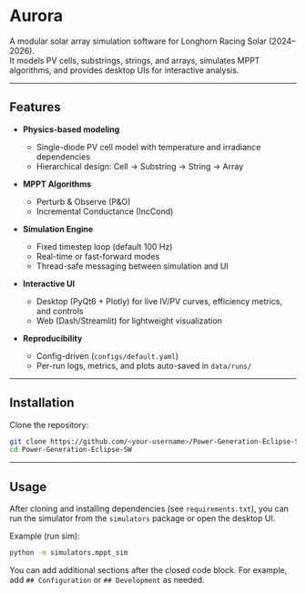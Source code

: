 # Aurora

A modular solar array simulation software for Longhorn Racing Solar (2024–2026).  
It models PV cells, substrings, strings, and arrays, simulates MPPT algorithms, and provides desktop UIs for interactive analysis.  

---

## Features
- **Physics-based modeling**
  - Single-diode PV cell model with temperature and irradiance dependencies  
  - Hierarchical design: Cell → Substring → String → Array  

- **MPPT Algorithms**
  - Perturb & Observe (P&O)  
  - Incremental Conductance (IncCond)   

- **Simulation Engine**
  - Fixed timestep loop (default 100 Hz)  
  - Real-time or fast-forward modes  
  - Thread-safe messaging between simulation and UI  

- **Interactive UI**
  - Desktop (PyQt6 + Plotly) for live IV/PV curves, efficiency metrics, and controls  
  - Web (Dash/Streamlit) for lightweight visualization  

- **Reproducibility**
  - Config-driven (`configs/default.yaml`)  
  - Per-run logs, metrics, and plots auto-saved in `data/runs/`  

---

## Installation

Clone the repository:
```bash
git clone https://github.com/<your-username>/Power-Generation-Eclipse-SW.git
cd Power-Generation-Eclipse-SW
```

---

## Usage

After cloning and installing dependencies (see `requirements.txt`), you can run the simulator from the `simulators` package or open the desktop UI.

Example (run sim):
```bash
python -m simulators.mppt_sim
```

You can add additional sections after the closed code block. For example, add `## Configuration` or `## Development` as needed.
